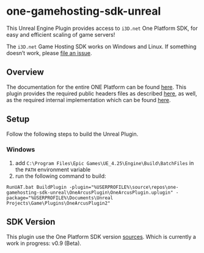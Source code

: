 # one-gamehosting-sdk-unreal

This Unreal Engine Plugin provides access to `i3D.net` One Platform SDK, for easy and efficient scaling of game servers!

The `i3D.net` Game Hosting SDK works on Windows and Linux.
If something doesn’t work, please [file an issue](https://github.com/i3D-net/ONE-GameHosting-SDK/issues).


## Overview

The documentation for the entire ONE Platform can be found [here](https://www.i3d.net/docs/one/). This plugin provides the required public headers files as described [here](https://git.i3d.net/one/ardentblue/one-game-sdk/-/blob/master/docs/integration_guide.md), as well, as the required internal implementation which can be found [here](https://git.i3d.net/one/ardentblue/one-game-sdk/-/tree/master/one/arcus).


## Setup

Follow the following steps to build the Unreal Plugin.


### Windows

1. add `C:\Program Files\Epic Games\UE_4.25\Engine\Build\BatchFiles` in the `PATH` environment variable
2. run the following command to build:
```
RunUAT.bat BuildPlugin -plugin="%USERPROFILE%\source\repos\one-gamehosting-sdk-unreal\OneArcusPlugin\OneArcusPlugin.uplugin" -package="%USERPROFILE%\Documents\Unreal Projects\Game\Plugins\OneArcusPlugin2"
```


## SDK Version

This plugin use the One Platform SDK version [sources](https://git.i3d.net/one/ardentblue/one-game-sdk/-/commit/30652c0d50be9f4e67a2c5d45e8367c6091a2e29). Which is currently a work in progress: v0.9 (Beta).
